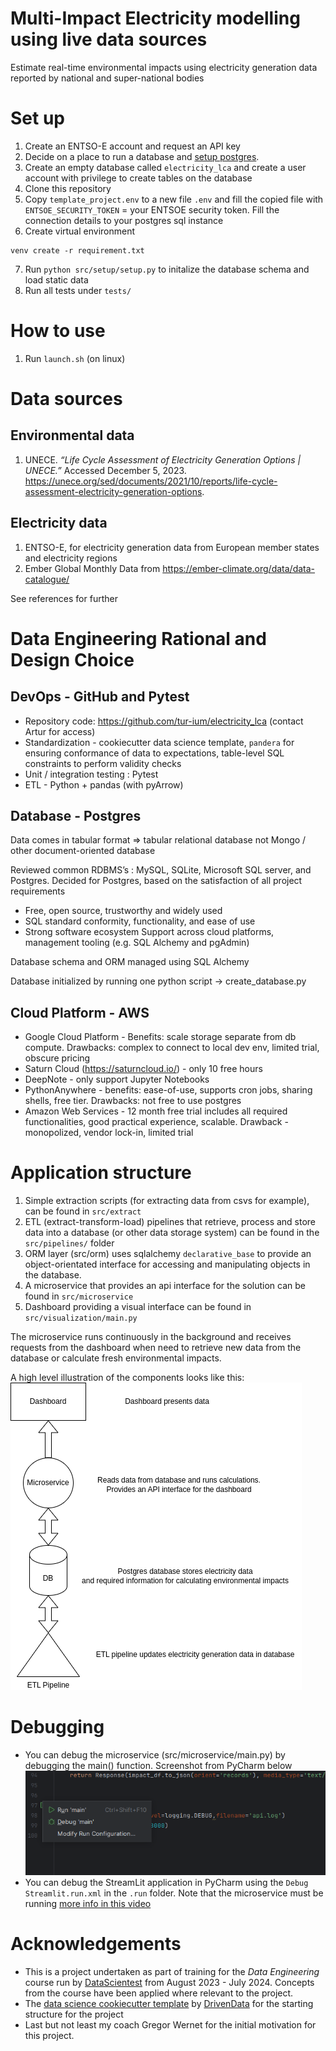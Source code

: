 # Multi-Impact Electricity modelling using live data sources
Estimate real-time environmental impacts using electricity generation data reported by national and super-national bodies

# Set up
1. Create an ENTSO-E account and request an API key
2. Decide on a place to run a database and [setup postgres](https://www.postgresql.org/docs/current/tutorial-install.html). 
3. Create an empty database called `electricity_lca` and create a user account with privilege to create tables on the database
4. Clone this repository
5. Copy `template_project.env` to a new file `.env` and fill the copied file with `ENTSOE_SECURITY_TOKEN` = your ENTSOE security token. Fill the connection details to your postgres sql instance
6. Create virtual environment
```commandline
venv create -r requirement.txt
```
7. Run `python src/setup/setup.py` to initalize the database schema and load static data 
8. Run all tests under `tests/`

# How to use
1. Run `launch.sh` (on linux)

# Data sources
## Environmental data
1. UNECE. _“Life Cycle Assessment of Electricity Generation Options | UNECE.”_ Accessed December 5, 2023. https://unece.org/sed/documents/2021/10/reports/life-cycle-assessment-electricity-generation-options.

##  Electricity data
1. ENTSO-E, for electricity generation data from European member states and electricity regions
2. Ember Global Monthly Data from https://ember-climate.org/data/data-catalogue/

See references for further

# Data Engineering Rational and Design Choice
## DevOps - GitHub and Pytest
- Repository code: https://github.com/tur-ium/electricity_lca (contact Artur for access)
- Standardization - cookiecutter data science template, `pandera` for ensuring conformance of data to expectations, table-level SQL constraints to perform validity checks
- Unit / integration testing : Pytest
- ETL - Python + pandas (with pyArrow)

## Database - Postgres
Data comes in tabular format => tabular relational database not Mongo / other document-oriented database

Reviewed common RDBMS’s : MySQL, SQLite, Microsoft SQL server, and Postgres. Decided for Postgres, based on the satisfaction of all project requirements
  - Free, open source, trustworthy and widely used
  - SQL standard conformity, functionality, and ease of use
  - Strong software ecosystem Support across cloud platforms, management tooling  (e.g. SQL Alchemy and pgAdmin)

Database schema and ORM managed using SQL Alchemy

Database initialized by running one python script -> create_database.py

## Cloud Platform - AWS
- Google Cloud Platform - Benefits: scale storage separate from db compute. Drawbacks: complex to connect to local dev env, limited trial, obscure pricing
- Saturn Cloud (https://saturncloud.io/) - only 10 free hours
- DeepNote - only support Jupyter Notebooks
- PythonAnywhere - benefits: ease-of-use, supports cron jobs, sharing shells, free tier. Drawbacks: not free to use postgres
- Amazon Web Services - 12 month free trial includes all required functionalities, good practical experience, scalable. Drawback - monopolized, vendor lock-in, limited trial

# Application structure
1. Simple extraction scripts (for extracting data from csvs for example), can be found in `src/extract`
2. ETL (extract-transform-load) pipelines that retrieve, process and store data into a database (or other data storage system) can be found in the `src/pipelines/` folder
3. ORM layer (src/orm) uses sqlalchemy `declarative_base` to provide an object-orientated interface for accessing and manipulating objects in the database.
4. A microservice that provides an api interface for the solution can be found in `src/microservice`
5. Dashboard providing a visual interface can be found in `src/visualization/main.py`

The microservice runs continuously in the background and receives requests from the dashboard when need to retrieve new data from the database or calculate fresh environmental impacts. 

A high level illustration of the components looks like this:
![data flow.png](docs/data%20flow.png)

# Debugging
- You can debug the microservice (src/microservice/main.py) by debugging the main() function. Screenshot from PyCharm below
![Screenshot of debug option in Pycharm](docs/debug_microservice_pycharm.png)
- You can debug the StreamLit application in PyCharm using the `Debug Streamlit.run.xml` in the `.run` folder. Note that the microservice must be running [more info in this video](https://youtu.be/IFAmwYZC3eA?feature=shared)

# Acknowledgements
- This is a project undertaken as part of training for the _Data Engineering_ course run by [DataScientest](https://datascientest.com/) from August 2023 - July 2024. Concepts from the course have been applied where relevant to the project.
- The [data science cookiecutter template](https://github.com/drivendata/cookiecutter-data-science.git) by [DrivenData](https://www.drivendata.org/) for the starting structure for the project
- Last but not least my coach Gregor Wernet for the initial motivation for this project.